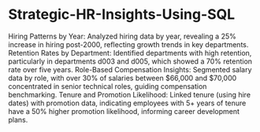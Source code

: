# Strategic-HR-Insights-Using-SQL

Hiring Patterns by Year: Analyzed hiring data by year, revealing a 25% increase in hiring post-2000, reflecting growth trends in key departments. 
Retention Rates by Department: Identified departments with high retention, particularly in departments d003 and d005, which showed a 70% retention rate over five years.
Role-Based Compensation Insights: Segmented salary data by role, with over 30% of salaries between $66,000 and $70,000 concentrated in senior technical roles, guiding compensation benchmarking. 
Tenure and Promotion Likelihood: Linked tenure (using hire dates) with promotion data, indicating employees with 5+ years of tenure have a 50% higher promotion likelihood, informing career development plans.
